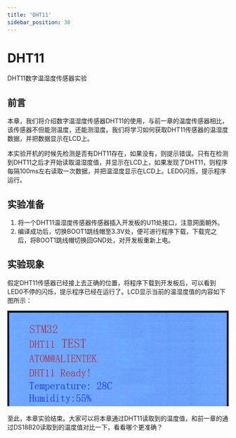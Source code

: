 ```yaml
---
title: 'DHT11'
sidebar_position: 30
---
```


# DHT11

DHT11数字温湿度传感器实验

## 前言

本章，我们将介绍数字温湿度传感器DHT11的使用，与前一章的温度传感器相比，该传感器不但能测温度，还能测湿度。我们将学习如何获取DHT11传感器的温湿度数据，并把数据显示在LCD上。

本实验开机的时候先检测是否有DHT11存在，如果没有，则提示错误。只有在检测到DHT11之后才开始读取温湿度值，并显示在LCD上，如果发现了DHT11，则程序每隔100ms左右读取一次数据，并把温湿度显示在LCD上。LED0闪烁，提示程序运行。

## 实验准备

1. 将一个DHT11温湿度传感器传感器插入开发板的U11处接口，注意网面朝外。
1. 编译成功后，切换BOOT1跳线帽至3.3V处，便可进行程序下载，下载完之后，将BOOT1跳线帽切换回GND处，对开发板重新上电。

## 实验现象

假定DHT11传感器已经接上去正确的位置，将程序下载到开发板后，可以看到LED0不停的闪烁，提示程序已经在运行了。LCD显示当前的温湿度值的内容如下图所示：

![img](./img/33.png)

至此，本章实验结束。大家可以将本章通过DHT11读取到的温度值，和前一章的通过DS18B20读取到的温度值对比一下，看看哪个更准确？
